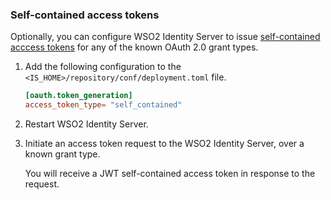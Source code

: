 ### Self-contained access tokens

Optionally, you can configure WSO2 Identity Server to issue [self-contained acccess tokens]({{base_path}}/references/concepts/authorization/access-token/#self-contained-access-token) for any of the known OAuth 2.0 grant types. 

1. Add the following configuration to the `<IS_HOME>/repository/conf/deployment.toml` file.

    ```toml
    [oauth.token_generation]
    access_token_type= "self_contained" 
    ```

2. Restart WSO2 Identity Server.

3. Initiate an access token request to the WSO2 Identity Server, over a known grant type. 

    You will receive a JWT self-contained access token in response to the request. 